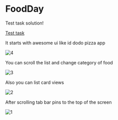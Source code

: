 # FoodDay

Test task solution!

[Test task](https://user-images.githubusercontent.com/72276469/156880603-cbeb45cc-e5e3-4141-802c-401f11dd30c0.jpg)

It starts with awesome ui like id dodo pizza app

![4](https://user-images.githubusercontent.com/72276469/162625904-a9574171-8e0f-406a-a482-a5876f57457f.jpg)

You can scroll the list and change category of food

![3](https://user-images.githubusercontent.com/72276469/162625980-09176bbe-8aa6-4bec-8516-23aa363827cb.jpg)

Also you can list card views 

![2](https://user-images.githubusercontent.com/72276469/162626010-0d0a0fe5-a3c3-4f33-a2d1-024581f60240.jpg)

After scrolling tab bar pins to the top of the screen

![1](https://user-images.githubusercontent.com/72276469/162626040-985e6ae7-6648-4d6b-8d8b-c07d0b8e5093.jpg)
